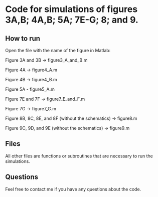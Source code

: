 # Code for simulations of figures 3A,B; 4A,B; 5A; 7E-G; 8; and 9.

## How to run

Open the file with the name of the figure in Matlab:

Figure 3A and 3B -> figure3_A_and_B.m

Figure 4A -> figure4_A.m

Figure 4B -> figure4_B.m

Figure 5A - figure5_A.m

Figure 7E and 7F -> figure7_E_and_F.m

Figure 7G -> figure7_G.m

Figure 8B, 8C, 8E, and 8F (without the schematics) -> figure8.m

Figure 9C, 9D, and 9E (without the schematics) -> figure9.m

## Files

All other files are functions or subroutines that are necessary to run the simulations.

## Questions

Feel free to contact me if you have any questions about the code.
